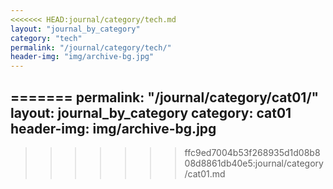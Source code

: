 ```yaml
---
<<<<<<< HEAD:journal/category/tech.md
layout: "journal_by_category"
category: "tech"
permalink: "/journal/category/tech/"
header-img: "img/archive-bg.jpg"
---
```

=======
permalink: "/journal/category/cat01/"
layout: journal_by_category
category: cat01
header-img: img/archive-bg.jpg
---

>>>>>>> ffc9ed7004b53f268935d1d08b808d8861db40e5:journal/category/cat01.md
